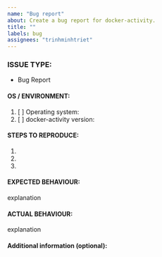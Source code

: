 ```yaml
---
name: "Bug report"
about: Create a bug report for docker-activity.
title: ""
labels: bug
assignees: "trinhminhtriet"
---
```


<!---
1. Verify first that your issue/request is not already reported on GitHub.

2. PLEASE FILL OUT ALL REQUIRED INFORMATION BELOW! Otherwise it might take more time to properly handle this bug report.
-->

### ISSUE TYPE:

- Bug Report

#### OS / ENVIRONMENT:

1. [ ] Operating system:
2. [ ] docker-activity version:

#### STEPS TO REPRODUCE:

1.
2.
3.

#### EXPECTED BEHAVIOUR:

explanation

#### ACTUAL BEHAVIOUR:

explanation

#### Additional information (optional):
